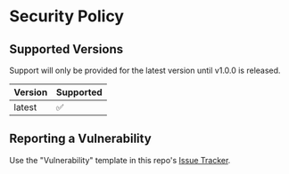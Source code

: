# Security Policy

## Supported Versions

Support will only be provided for the latest version until v1.0.0 is released.

| Version | Supported |
| ------- | --------- |
| latest  | ✅        |

## Reporting a Vulnerability

Use the "Vulnerability" template in this repo's [Issue Tracker](https://github.com/Nibbles-and-Mlems-Exotics-LLC/bizarre-friends/issues/new/choose).
